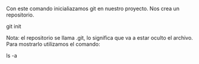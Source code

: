 Con este comando inicialiazamos git en nuestro proyecto. Nos crea un repositorio.

git init

Nota: el repositorio se llama .git, lo significa que va a estar oculto el archivo. Para mostrarlo utilizamos el comando:

ls -a